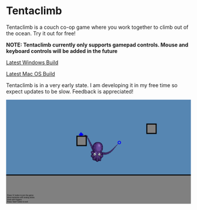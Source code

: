 # Tentaclimb
Tentaclimb is a couch co-op game where you work together to climb out of the ocean. Try it out for free!

**NOTE: Tentaclimb currently only supports gamepad controls. Mouse and keyboard controls will be added in the future**

[Latest Windows Build](https://github.com/gcmvy3/Tentaclimb-builds/raw/main/Builds/Tentaclimb%20Pre-alpha%20(Windows).zip)

[Latest Mac OS Build](https://github.com/gcmvy3/Tentaclimb-builds/raw/main/Builds/Tentaclimb%20Pre-alpha%20(Mac%20OS).app.zip)

Tentaclimb is in a very early state. I am developing it in my free time so expect updates to be slow. Feedback is appreciated!

![Screenshot](/Screenshots/screenshot1.png)
